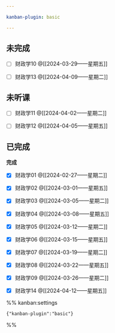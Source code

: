 ```yaml
---

kanban-plugin: basic

---
```


## 未完成

- [ ] 财政学10 @[[2024-03-29——星期五]]
- [ ] 财政学13 @[[2024-04-09——星期二]]


## 未听课

- [ ] 财政学11 @[[2024-04-02——星期二]]
- [ ] 财政学12 @[[2024-04-05——星期五]]


## 已完成

**完成**
- [x] 财政学01 @[[2024-02-27——星期二]]
- [x] 财政学02 @[[2024-03-01——星期五]]
- [x] 财政学03 @[[2024-03-05——星期二]]
- [x] 财政学04 @[[2024-03-08——星期五]]
- [x] 财政学05 @[[2024-03-12——星期二]]
- [x] 财政学06 @[[2024-03-15——星期五]]
- [x] 财政学07 @[[2024-03-19——星期二]]
- [x] 财政学08 @[[2024-03-22——星期五]]
- [x] 财政学09 @[[2024-03-26——星期二]]
- [x] 财政学14 @[[2024-04-12——星期五]]




%% kanban:settings
```
{"kanban-plugin":"basic"}
```
%%